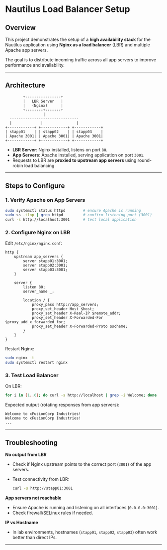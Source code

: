 # Nautilus Load Balancer Setup

## Overview
This project demonstrates the setup of a **high availability stack** for the Nautilus application using **Nginx as a load balancer** (LBR) and multiple Apache app servers.  

The goal is to distribute incoming traffic across all app servers to improve performance and availability.

---

## Architecture

```
        +----------------+
        |   LBR Server   |
        |   (Nginx)      |
        +--------+-------+
                 |
  -------------------------------
  |             |               |
+------------+ +------------+ +------------+
| stapp01    | | stapp02    | | stapp03    |
| Apache 3001| | Apache 3001| | Apache 3001|
+------------+ +------------+ +------------+
```

- **LBR Server**: Nginx installed, listens on port `80`.  
- **App Servers**: Apache installed, serving application on port `3001`.  
- Requests to LBR are **proxied to upstream app servers** using round-robin load balancing.

---

## Steps to Configure

### 1. Verify Apache on App Servers

```bash
sudo systemctl status httpd        # ensure Apache is running
sudo ss -tlnp | grep httpd         # confirm listening port (3001)
curl -s http://localhost:3001      # test local application
```

### 2. Configure Nginx on LBR

Edit `/etc/nginx/nginx.conf`:

```nginx
http {
    upstream app_servers {
        server stapp01:3001;
        server stapp02:3001;
        server stapp03:3001;
    }

    server {
        listen 80;
        server_name _;

        location / {
            proxy_pass http://app_servers;
            proxy_set_header Host $host;
            proxy_set_header X-Real-IP $remote_addr;
            proxy_set_header X-Forwarded-For $proxy_add_x_forwarded_for;
            proxy_set_header X-Forwarded-Proto $scheme;
        }
    }
}
```

Restart Nginx:

```bash
sudo nginx -t
sudo systemctl restart nginx
```

### 3. Test Load Balancer

On LBR:

```bash
for i in {1..6}; do curl -s http://localhost | grep -i Welcome; done
```

Expected output (rotating responses from app servers):

```
Welcome to xFusionCorp Industries!
Welcome to xFusionCorp Industries!
...
```

---

## Troubleshooting

**No output from LBR**

- Check if Nginx upstream points to the correct port (`3001`) of the app servers.
- Test connectivity from LBR:

    ```bash
    curl -s http://stapp01:3001
    ```

**App servers not reachable**

- Ensure Apache is running and listening on all interfaces (`0.0.0.0:3001`).
- Check firewall/SELinux rules if needed.

**IP vs Hostname**

- In lab environments, hostnames (`stapp01`, `stapp02`, `stapp03`) often work better than direct IPs.

---